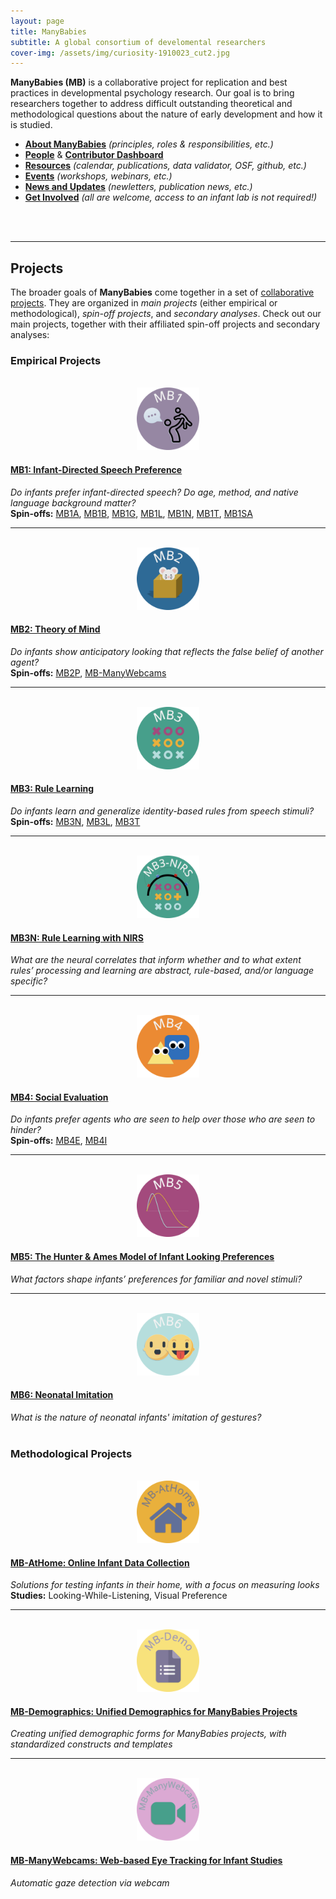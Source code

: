 ```yaml
---
layout: page
title: ManyBabies
subtitle: A global consortium of develomental researchers
cover-img: /assets/img/curiosity-1910023_cut2.jpg
---
```



**ManyBabies (MB)** is a collaborative project for replication and best practices in developmental psychology research. Our goal is to bring researchers together to address difficult outstanding theoretical and methodological questions about the nature of early development and how it is studied. 

* **[About ManyBabies]({{site.baseurl}}/about/)** *(principles, roles & responsibilities, etc.)*
* **[People]({{site.baseurl}}/people/)** & **<a href="https://manybabies.shinyapps.io/shiny_mb_map/" target="_blank">Contributor Dashboard</a>**
* **[Resources]({{site.baseurl}}/resources/)** *(calendar, publications, data validator, OSF, github, etc.)*
* **[Events]({{site.baseurl}}/events/)** *(workshops, webinars, etc.)*
* **[News and Updates]({{site.baseurl}}/news/)** *(newletters, publication news, etc.)*
* **[Get Involved]({{site.baseurl}}/get_involved/)** *(all are welcome, access to an infant lab is not required!)*
<br>
<br>

***

## Projects

The broader goals of <b>ManyBabies</b> come together in a set of <a href="{{site.baseurl}}{% link projects.md %}"> collaborative projects</a>. They are organized in <i>main projects</i> (either empirical or methodological), <i>spin-off projects</i>, and <i>secondary analyses</i>. Check out our main projects, together with their affiliated spin-off projects and secondary analyses:

### Empirical Projects

<section>
  <div class="container">
    <div class="row">
      <div class="col-sm-3 col-xs-6" align="center">
        <br>
        <a href="{{site.baseurl}}/MB1/"><img src="/assets/img/MB1_logo.png" alt="MB1 logo" width="100" height="100"></a>
      </div>
      <div class="col-sm-9">
        <h4><a href="{{site.baseurl}}/MB1L/">MB1: Infant-Directed Speech Preference</a></h4>
        <i>Do infants prefer infant-directed speech? Do age, method, and native language background matter?</i><br>
        <b>Spin-offs:</b> <a href="{{site.baseurl}}/MB1A/">MB1A</a>, <a href="{{site.baseurl}}/MB1B/">MB1B</a>, <a href="{{site.baseurl}}/MB1G/">MB1G</a>, <a href="{{site.baseurl}}/MB1L/">MB1L</a>, <a href="{{site.baseurl}}/MB1N/">MB1N</a>, <a href="{{site.baseurl}}/MB1T/">MB1T</a>, <a href="{{site.baseurl}}/MB1SA/">MB1SA</a>
      </div>
    </div>
    <hr>
    <div class="row">
      <div class="col-sm-3 col-xs-6" align="center">
        <br>
        <a href="{{site.baseurl}}/MB2/"><img src="/assets/img/MB2_logo.png" alt="MB2 logo" width="100" height="100"></a>
      </div>
      <div class="col-sm-9">
        <h4><a href="{{site.baseurl}}/MB2/">MB2: Theory of Mind</a></h4>
        <i>Do infants show anticipatory looking that reflects the false belief of another agent?</i><br>
        <b>Spin-offs:</b> <a href="{{site.baseurl}}/MB2P/">MB2P</a>, <a href="{{site.baseurl}}/MB-ManyWebcams/">MB-ManyWebcams</a>
      </div>
    </div>
    <hr>
    <div class="row">
      <div class="col-sm-3 col-xs-6" align="center">
        <br>
        <a href="{{site.baseurl}}/MB3/"><img src="/assets/img/MB3_logo.png" alt="MB3 logo" width="100" height="100"></a>
      </div>
      <div class="col-sm-9">
        <h4><a href="{{site.baseurl}}/MB3/">MB3: Rule Learning</a></h4>
        <i>Do infants learn and generalize identity-based rules from speech stimuli?</i><br>
        <b>Spin-offs:</b> <a href="{{site.baseurl}}/MB3N/">MB3N</a>, <a href="{{site.baseurl}}/MB3L/">MB3L</a>, <a href="{{site.baseurl}}/MB3T/">MB3T</a>
      </div>
    </div>
    <hr>
    <div class="row">
      <div class="col-sm-3 col-xs-6" align="center">
        <br>
        <a href="{{site.baseurl}}/MB3N/"><img src="/assets/img/MB3N_logo.png" alt="MB3N logo" width="100" height="100"></a>
      </div>
      <div class="col-sm-9">
        <h4><a href="{{site.baseurl}}/MB3N/">MB3N: Rule Learning with NIRS</a></h4>
        <i>What are the neural correlates that inform whether and to what extent rules’ processing and learning are abstract, rule-based, and/or language specific?</i><br>
      </div>
    </div>
    <hr>
    <div class="row">
      <div class="col-sm-3 col-xs-6" align="center">
        <br>
        <a href="{{site.baseurl}}/MB4/"><img src="/assets/img/MB4_logo.png" alt="MB4 logo" width="100" height="100"></a>
      </div>
      <div class="col-sm-9">
        <h4><a href="{{site.baseurl}}/MB4/">MB4: Social Evaluation</a></h4>
        <i>Do infants prefer agents who are seen to help over those who are seen to hinder?</i><br>
        <b>Spin-offs:</b> <a href="{{site.baseurl}}/MB4E/">MB4E</a>, <a href="{{site.baseurl}}/MB4I/">MB4I</a>
      </div>
    </div>
    <hr>
    <div class="row">
      <div class="col-sm-3 col-xs-6" align="center">
        <br>
        <a href="{{site.baseurl}}/MB5/"><img src="/assets/img/MB5_logo.png" alt="MB5 logo" width="100" height="100"></a>
      </div>
      <div class="col-sm-9">
        <h4><a href="{{site.baseurl}}/MB5/">MB5: The Hunter & Ames Model of Infant Looking Preferences</a></h4>
        <i>What factors shape infants’ preferences for familiar and novel stimuli?</i><br>
      </div>
    </div>
    <hr>
    <div class="row">
      <div class="col-sm-3 col-xs-6" align="center">
        <br>
        <a href="{{site.baseurl}}/MB6/"><img src="/assets/img/MB6_logo.png" alt="MB6 logo" width="100" height="100"></a>
      </div>
      <div class="col-sm-9">
        <h4><a href="{{site.baseurl}}/MB6/">MB6: Neonatal Imitation</a></h4>
        <i>What is the nature of neonatal infants' imitation of gestures?</i><br>
      </div>
    </div>
  </div>
</section>
<br>

### Methodological Projects

<section>
  <div class="container">
    <div class="row">
      <div class="col-sm-3 col-xs-6" align="center">
        <br>
        <a href="{{site.baseurl}}/MB-AtHome/"><img src="/assets/img/MBAH_logo.png" alt="MB AtHome logo" width="100" height="100"></a>
      </div>
      <div class="col-sm-9">
        <h4><a href="{{site.baseurl}}/MB-AtHome/">MB-AtHome: Online Infant Data Collection</a></h4>
        <i>Solutions for testing infants in their home, with a focus on measuring looks</i><br>
        <b>Studies:</b> Looking-While-Listening, Visual Preference
      </div>
    </div>
    <hr>
    <div class="row">
      <div class="col-sm-3 col-xs-6" align="center">
        <br>
        <a href="{{site.baseurl}}/MB-Demographics/"><img src="/assets/img/MBDemo_logo.png" alt="MB Demographics logo" width="100" height="100"></a>
      </div>
      <div class="col-sm-9">
        <h4><a href="{{site.baseurl}}/MB-Demographics/">MB-Demographics: Unified Demographics for ManyBabies Projects</a></h4>
        <i>Creating unified demographic forms for ManyBabies projects, with standardized constructs and templates</i><br>
      </div>
    </div>
    <hr>
    <div class="row">
      <div class="col-sm-3 col-xs-6" align="center">
        <br>
        <a href="{{site.baseurl}}/MB-ManyWebcams/"><img src="/assets/img/MBMW_logo.png" alt="MB ManyWebcams logo" width="100" height="100"></a>
      </div>
      <div class="col-sm-9">
        <h4><a href="{{site.baseurl}}/MB-ManyWebcams/">MB-ManyWebcams: Web-based Eye Tracking for Infant Studies</a></h4>
        <i>Automatic gaze detection via webcam</i><br>
      </div>
    </div>
  </div>
</section>